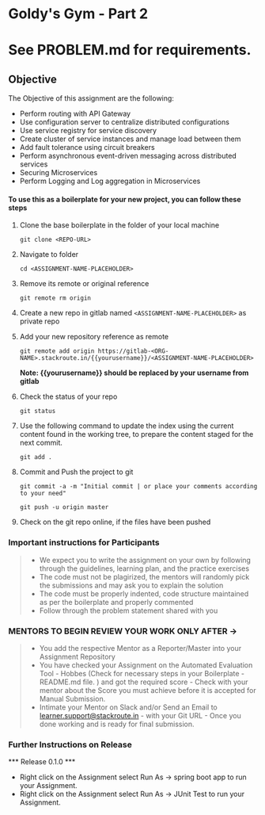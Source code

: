# Goldy's Gym - Part 2

# See PROBLEM.md for requirements.

## Objective

The Objective of this assignment are the following:
- Perform routing with API Gateway
- Use configuration server to centralize distributed configurations
- Use service registry for service discovery
- Create cluster of service instances and manage load between them
- Add fault tolerance using circuit breakers
- Perform asynchronous event-driven messaging across distributed services
- Securing Microservices
- Perform Logging and Log aggregation in Microservices

#### To use this as a boilerplate for your new project, you can follow these steps

1. Clone the base boilerplate in the folder **<ASSIGNMENT-NAME-PLACEHOLDER>** of your local machine
     
    `git clone <REPO-URL>`

2. Navigate to <ASSIGNMENT-NAME-PLACEHOLDER> folder

    `cd <ASSIGNMENT-NAME-PLACEHOLDER>`

3. Remove its remote or original reference

     `git remote rm origin`

4. Create a new repo in gitlab named `<ASSIGNMENT-NAME-PLACEHOLDER>` as private repo

5. Add your new repository reference as remote

     `git remote add origin https://gitlab-<ORG-NAME>.stackroute.in/{{yourusername}}/<ASSIGNMENT-NAME-PLACEHOLDER>`

     **Note: {{yourusername}} should be replaced by your username from gitlab**

5. Check the status of your repo 
     
     `git status`

6. Use the following command to update the index using the current content found in the working tree, to prepare the content staged for the next commit.

     `git add .`
 
7. Commit and Push the project to git

     `git commit -a -m "Initial commit | or place your comments according to your need"`

     `git push -u origin master`

8. Check on the git repo online, if the files have been pushed

### Important instructions for Participants
> - We expect you to write the assignment on your own by following through the guidelines, learning plan, and the practice exercises
> - The code must not be plagirized, the mentors will randomly pick the submissions and may ask you to explain the solution
> - The code must be properly indented, code structure maintained as per the boilerplate and properly commented
> - Follow through the problem statement shared with you

### MENTORS TO BEGIN REVIEW YOUR WORK ONLY AFTER ->
> - You add the respective Mentor as a Reporter/Master into your Assignment Repository
> - You have checked your Assignment on the Automated Evaluation Tool - Hobbes (Check for necessary steps in your Boilerplate - README.md file. ) and got the required score - Check with your mentor about the Score you must achieve before it is accepted for Manual Submission.
> - Intimate your Mentor on Slack and/or Send an Email to learner.support@stackroute.in - with your Git URL - Once you done working and is ready for final submission.


### Further Instructions on Release

*** Release 0.1.0 ***

- Right click on the Assignment select Run As -> spring boot app to run your Assignment.
- Right click on the Assignment select Run As -> JUnit Test to run your Assignment.
 
